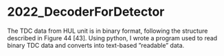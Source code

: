 # 2022_DecoderForDetector
The TDC data from HUL unit is in binary format, following the structure described in Figure 44 [43]. Using python, I wrote a program used to read binary TDC data and converts into text-based ”readable” data. 
